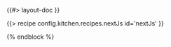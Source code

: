 <!--
/**
 * @name            NextJs
 * @namespace       doc.recipes.builtInRecipes
 * @type            Markdown
 * @platform        md
 * @status          stable
 * @menu            Documentation / Recipes / Built-in recipes           /doc/recipes/built-in/nextjs
 *
 * @since           2.0.0
 * @author    Olivier Bossel <olivier.bossel@gmail.com> (https://coffeekraken.io)
 */
-->

{{#> layout-doc }}

{{> recipe config.kitchen.recipes.nextJs id='nextJs' }}

{% endblock %}
